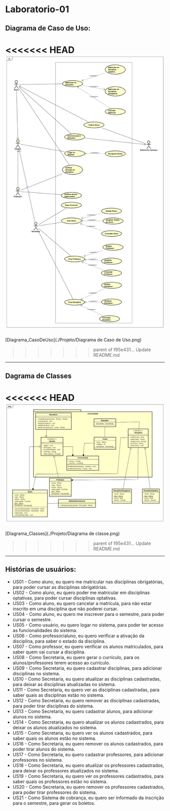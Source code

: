 # Laboratorio-01

## Diagrama de Caso de Uso:

<<<<<<< HEAD
![Diagrama_CasoDeUso](./Projeto/Diagrama%20de%20Caso%20de%20Uso.png)
=======
[Diagrama_CasoDeUso](./Projeto/Diagrama de Caso de Uso.png)
>>>>>>> parent of f95e431... Update README.md

---

## Dagrama de Classes

<<<<<<< HEAD
![Diagrama_Classes](./Projeto/Diagrama%20de%20classe.png)
=======
[Diagrama_Classes](./Projeto/Diagrama de classe.png)
>>>>>>> parent of f95e431... Update README.md

---

## Histórias de usuários:
* US01 - Como aluno, eu quero me matricular nas disciplinas obrigatórias, para poder cursar as disciplinas obrigatórias.
* US02 - Como aluno, eu quero poder me matricular em disciplinas optativas, para poder cursar disciplinas optativas.
* US03 - Como aluno, eu quero cancelar a matrícula, para não estar inscrito em uma disciplina que não poderei cursar.
* US04 - Como aluno, eu quero me inscrever para o semestre, para poder cursar o semestre.
* US05 - Como usuário, eu quero logar no sistema, para poder ter acesso as funcionalidades do sistema.
* US06 - Como professor/aluno, eu quero verificar a ativação da disciplina, para saber o estado da disciplina.
* US07 - Como professor, eu quero verificar os alunos matriculados, para saber quem vai cursar a disciplina.
* US08 - Como Secretaria, eu quero gerar o currículo, para os alunos/professores terem acesso ao currículo.
* US09 - Como Secretaria, eu quero cadastrar disciplinas, para adicionar disciplinas no sistema.
* US10 - Como Secretaria, eu quero atualizar as disciplinas cadastradas, para deixar as disciplinas atualizadas no sistema.
* US11 - Como Secretaria, eu quero ver as disciplinas cadastradas, para saber quais as disciplinas estão no sistema.
* US12 - Como Secretaria, eu quero remover as disciplinas cadastradas, para poder tirar disciplinas do sistema.
* US13 - Como Secretaria, eu quero cadastrar alunos, para adicionar alunos no sistema.
* US14 - Como Secretaria, eu quero atualizar os alunos cadastrados, para deixar os alunos atualizados no sistema.
* US15 - Como Secretaria, eu quero ver os alunos cadastrados, para saber quais os alunos estão no sistema.
* US16 - Como Secretaria, eu quero remover os alunos cadastrados, para poder tirar alunos do sistema.
* US17 - Como Secretaria, eu quero cadastrar professores, para adicionar professores no sistema.
* US18 - Como Secretaria, eu quero atualizar os professores cadastrados, para deixar os professores atualizados no sistema.
* US19 - Como Secretaria, eu quero ver os professores cadastrados, para saber quais os professores estão no sistema.
* US20 - Como Secretaria, eu quero remover os professores cadastrados, para poder tirar professores do sistema.
* US21 - Como Sistema de cobrança, eu quero ser informado da inscrição para o semestre, para gerar os boletos.

